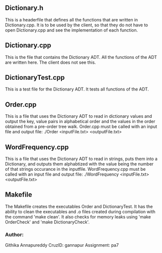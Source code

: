 ## Dictionary.h
This is a headerfile that defines all the functions that are written in Dictionary.cpp. It is to be used by the client, so that they do not have to open Dictionary.cpp and see the implementation of each function. 

## Dictionary.cpp
This is the file that contains the Dictionary ADT. All the functions of the ADT are written here. The client does not see this. 

## DictionaryTest.cpp
This is a test file for the Dictionary ADT. It tests all functions of the ADT. 

## Order.cpp
This is a file that uses the Dictionary ADT to read in dictionary values and output the key, value pairs in alphabetical order and the values in the order obtained from a pre-order tree walk. Order.cpp must be called with an input file and output file: ./Order <inputFile.txt> <outputFile.txt>

## WordFrequency.cpp
This is a file that uses the Dictionary ADT to read in strings, puts them into a Dictionary, and outputs them alphabtized with the value being the number of that strings occurance in the inputfile. WordFrequency.cpp must be called with an input file and output file: ./WordFrequency <inputFile.txt> <outputFile.txt>

## Makefile
The Makefile creates the executables Order and DictionaryTest. It has the ability to clean the executables and .o files created during compilation with the command 'make clean'. It also checks for memory leaks using 'make OrderCheck' and 'make DictionaryCheck'.

### Author: 
Githika Annapureddy
CruzID: gannapur
Assignment: pa7